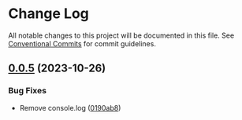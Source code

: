 # Change Log

All notable changes to this project will be documented in this file.
See [Conventional Commits](https://conventionalcommits.org) for commit guidelines.

## [0.0.5](https://github.com/StasKonashuk/snmt-components/compare/v0.0.3...v0.0.5) (2023-10-26)


### Bug Fixes

* Remove console.log ([0190ab8](https://github.com/StasKonashuk/snmt-components/commit/0190ab8aae9282f9abe988a979c202a2ff79e8f0))
